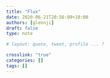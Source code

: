 ```yaml
---
title: "Flux"
date: 2020-06-21T20:56:09+10:00
authors: [glennji]
draft: false
type: note

# layout: quote, tweet, profile ... ?

crosslink: "true"
categories: []
tags: []
---
```


